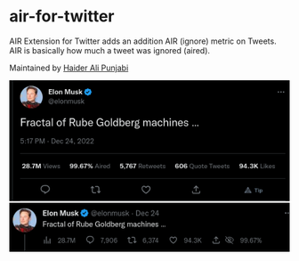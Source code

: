 # air-for-twitter

AIR Extension for Twitter adds an addition AIR (ignore) metric on Tweets. AIR is basically how much a tweet was ignored (aired).

Maintained by [Haider Ali Punjabi](https://twitter.com/HAliPunjabi)

![Some tweets](./.github/example.png)
![Some tweets](./.github/example1.png)
